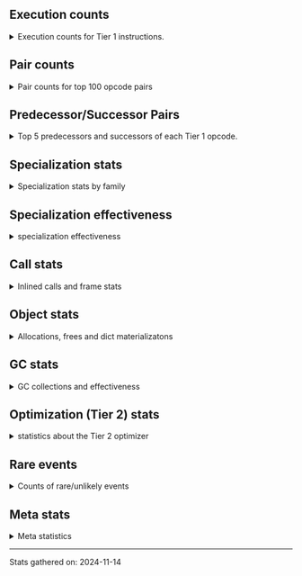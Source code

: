 ## Execution counts

<details>
<summary> Execution counts for Tier 1 instructions. </summary>


The "miss ratio" column shows the percentage of times the instruction
executed that it deoptimized. When this happens, the base unspecialized
instruction is not counted.

<table>
<thead>
<tr>
<th align="left">Name</th>
<th align="right">Base Count</th>
<th align="right">Head Count</th>
<th align="right">Change</th>
</tr>
</thead>
<tbody>
<tr>
<td align="left">BINARY_OP_SUBTRACT_INT</td>
<td align="right">220</td>
<td align="right">2,415,140</td>
<td align="right">1,097,690.9%</td>
</tr>
<tr>
<td align="left">COPY</td>
<td align="right">2,240</td>
<td align="right">13,434,760</td>
<td align="right">599,666.1%</td>
</tr>
<tr>
<td align="left">SWAP</td>
<td align="right">660</td>
<td align="right">3,614,700</td>
<td align="right">547,581.8%</td>
</tr>
<tr>
<td align="left">UNARY_NOT</td>
<td align="right">840</td>
<td align="right">3,349,840</td>
<td align="right">398,690.5%</td>
</tr>
<tr>
<td align="left">CALL_ISINSTANCE</td>
<td align="right">720</td>
<td align="right">2,420,300</td>
<td align="right">336,052.8%</td>
</tr>
<tr>
<td align="left">BINARY_OP</td>
<td align="right">2,520</td>
<td align="right">6,001,080</td>
<td align="right">238,038.1%</td>
</tr>
<tr>
<td align="left">LOAD_GLOBAL_BUILTIN</td>
<td align="right">1,020</td>
<td align="right">2,420,600</td>
<td align="right">237,213.7%</td>
</tr>
<tr>
<td align="left">POP_JUMP_IF_TRUE</td>
<td align="right">1,100</td>
<td align="right">2,420,540</td>
<td align="right">219,949.1%</td>
</tr>
<tr>
<td align="left">LOAD_CONST</td>
<td align="right">2,420</td>
<td align="right">1,200,360</td>
<td align="right">49,501.7%</td>
</tr>
<tr>
<td align="left">LOAD_FAST_LOAD_FAST</td>
<td align="right">124,780</td>
<td align="right">10,260,920</td>
<td align="right">8,123.2%</td>
</tr>
<tr>
<td align="left">GET_ITER</td>
<td align="right">320</td>
<td align="right">12,920</td>
<td align="right">3,937.5%</td>
</tr>
<tr>
<td align="left">FOR_ITER_RANGE</td>
<td align="right">760</td>
<td align="right">13,400</td>
<td align="right">1,663.2%</td>
</tr>
<tr>
<td align="left">STORE_SUBSCR_LIST_INT</td>
<td align="right">1,460</td>
<td align="right">16,580</td>
<td align="right">1,035.6%</td>
</tr>
<tr>
<td align="left">LOAD_SMALL_INT</td>
<td align="right">2,044,220</td>
<td align="right">14,098,920</td>
<td align="right">589.7%</td>
</tr>
<tr>
<td align="left">COMPARE_OP_INT</td>
<td align="right">2,246,860</td>
<td align="right">9,469,580</td>
<td align="right">321.5%</td>
</tr>
<tr>
<td align="left">LOAD_ATTR_METHOD_WITH_VALUES</td>
<td align="right">8,257,640</td>
<td align="right">30,870,660</td>
<td align="right">273.8%</td>
</tr>
<tr>
<td align="left">CALL_PY_EXACT_ARGS</td>
<td align="right">8,235,240</td>
<td align="right">30,714,320</td>
<td align="right">273.0%</td>
</tr>
<tr>
<td align="left">RESUME_CHECK</td>
<td align="right">8,243,140</td>
<td align="right">22,786,700</td>
<td align="right">176.4%</td>
</tr>
<tr>
<td align="left">BINARY_SUBSCR_LIST_INT</td>
<td align="right">2,037,140</td>
<td align="right">4,436,760</td>
<td align="right">117.8%</td>
</tr>
<tr>
<td align="left">NOP</td>
<td align="right">60</td>
<td align="right">120</td>
<td align="right">100.0%</td>
</tr>
<tr>
<td align="left">JUMP_FORWARD</td>
<td align="right">5,940,060</td>
<td align="right">375,860</td>
<td align="right">-93.7%</td>
</tr>
<tr>
<td align="left">LOAD_ATTR_INSTANCE_VALUE</td>
<td align="right">30,739,800</td>
<td align="right">58,209,120</td>
<td align="right">89.4%</td>
</tr>
<tr>
<td align="left">STORE_FAST</td>
<td align="right">28,460,480</td>
<td align="right">44,225,440</td>
<td align="right">55.4%</td>
</tr>
<tr>
<td align="left">POP_JUMP_IF_FALSE</td>
<td align="right">33,397,100</td>
<td align="right">49,673,220</td>
<td align="right">48.7%</td>
</tr>
<tr>
<td align="left">STORE_ATTR_INSTANCE_VALUE</td>
<td align="right">31,860,740</td>
<td align="right">16,596,340</td>
<td align="right">-47.9%</td>
</tr>
<tr>
<td align="left">TO_BOOL_BOOL</td>
<td align="right">31,152,120</td>
<td align="right">45,973,960</td>
<td align="right">47.6%</td>
</tr>
<tr>
<td align="left">POP_JUMP_IF_NONE</td>
<td align="right">580</td>
<td align="right">320</td>
<td align="right">-44.8%</td>
</tr>
<tr>
<td align="left">LOAD_GLOBAL_MODULE</td>
<td align="right">12,147,400</td>
<td align="right">16,008,200</td>
<td align="right">31.8%</td>
</tr>
<tr>
<td align="left">POP_JUMP_IF_NOT_NONE</td>
<td align="right">10,473,680</td>
<td align="right">7,266,660</td>
<td align="right">-30.6%</td>
</tr>
<tr>
<td align="left">LOAD_CONST_IMMORTAL</td>
<td align="right">17,371,320</td>
<td align="right">13,225,620</td>
<td align="right">-23.9%</td>
</tr>
<tr>
<td align="left">ENTER_EXECUTOR</td>
<td align="right">39,169,480</td>
<td align="right">32,883,300</td>
<td align="right">-16.0%</td>
</tr>
<tr>
<td align="left">POP_TOP</td>
<td align="right">8,177,400</td>
<td align="right">9,305,740</td>
<td align="right">13.8%</td>
</tr>
<tr>
<td align="left">LOAD_FAST</td>
<td align="right">107,334,640</td>
<td align="right">121,502,720</td>
<td align="right">13.2%</td>
</tr>
<tr>
<td align="left">JUMP_BACKWARD</td>
<td align="right">540</td>
<td align="right">580</td>
<td align="right">7.4%</td>
</tr>
<tr>
<td align="left">RETURN_VALUE</td>
<td align="right">68,849,860</td>
<td align="right">71,092,540</td>
<td align="right">3.3%</td>
</tr>
<tr>
<td align="left">EXTENDED_ARG</td>
<td align="right">700</td>
<td align="right">720</td>
<td align="right">2.9%</td>
</tr>
<tr>
<td align="left">BINARY_OP_ADD_INT</td>
<td align="right">2,037,300</td>
<td align="right">2,065,040</td>
<td align="right">1.4%</td>
</tr>
<tr>
<td align="left">EXIT_INIT_CHECK</td>
<td align="right">6,240</td>
<td align="right">6,240</td>
<td align="right">0.0%</td>
</tr>
<tr>
<td align="left">CALL_ALLOC_AND_ENTER_INIT</td>
<td align="right">6,240</td>
<td align="right">6,240</td>
<td align="right">0.0%</td>
</tr>
<tr>
<td align="left">BUILD_LIST</td>
<td align="right">1,920</td>
<td align="right">1,920</td>
<td align="right">0.0%</td>
</tr>
<tr>
<td align="left">LOAD_ATTR_CLASS</td>
<td align="right">1,440</td>
<td align="right">1,440</td>
<td align="right">0.0%</td>
</tr>
<tr>
<td align="left">PUSH_NULL</td>
<td align="right">600</td>
<td align="right">600</td>
<td align="right">0.0%</td>
</tr>
<tr>
<td align="left">CALL_NON_PY_GENERAL</td>
<td align="right">540</td>
<td align="right">540</td>
<td align="right">0.0%</td>
</tr>
<tr>
<td align="left">CALL_BUILTIN_CLASS</td>
<td align="right">300</td>
<td align="right">300</td>
<td align="right">0.0%</td>
</tr>
<tr>
<td align="left">LOAD_ATTR</td>
<td align="right">280</td>
<td align="right">280</td>
<td align="right">0.0%</td>
</tr>
<tr>
<td align="left">CALL</td>
<td align="right">260</td>
<td align="right">260</td>
<td align="right">0.0%</td>
</tr>
<tr>
<td align="left">INTERPRETER_EXIT</td>
<td align="right">240</td>
<td align="right">240</td>
<td align="right">0.0%</td>
</tr>
<tr>
<td align="left">LOAD_ATTR_MODULE</td>
<td align="right">180</td>
<td align="right">180</td>
<td align="right">0.0%</td>
</tr>
<tr>
<td align="left">BUILD_TUPLE</td>
<td align="right">120</td>
<td align="right">120</td>
<td align="right">0.0%</td>
</tr>
<tr>
<td align="left">LOAD_ATTR_METHOD_NO_DICT</td>
<td align="right">120</td>
<td align="right">120</td>
<td align="right">0.0%</td>
</tr>
<tr>
<td align="left">TO_BOOL</td>
<td align="right">100</td>
<td align="right">100</td>
<td align="right">0.0%</td>
</tr>
<tr>
<td align="left">LOAD_GLOBAL</td>
<td align="right">100</td>
<td align="right">100</td>
<td align="right">0.0%</td>
</tr>
<tr>
<td align="left">MAKE_FUNCTION</td>
<td align="right">60</td>
<td align="right">60</td>
<td align="right">0.0%</td>
</tr>
<tr>
<td align="left">CALL_FUNCTION_EX</td>
<td align="right">60</td>
<td align="right">60</td>
<td align="right">0.0%</td>
</tr>
<tr>
<td align="left">COPY_FREE_VARS</td>
<td align="right">60</td>
<td align="right">60</td>
<td align="right">0.0%</td>
</tr>
<tr>
<td align="left">FOR_ITER</td>
<td align="right">60</td>
<td align="right">60</td>
<td align="right">0.0%</td>
</tr>
<tr>
<td align="left">IS_OP</td>
<td align="right">60</td>
<td align="right">60</td>
<td align="right">0.0%</td>
</tr>
<tr>
<td align="left">LOAD_DEREF</td>
<td align="right">60</td>
<td align="right">60</td>
<td align="right">0.0%</td>
</tr>
<tr>
<td align="left">MAKE_CELL</td>
<td align="right">60</td>
<td align="right">60</td>
<td align="right">0.0%</td>
</tr>
<tr>
<td align="left">SET_FUNCTION_ATTRIBUTE</td>
<td align="right">60</td>
<td align="right">60</td>
<td align="right">0.0%</td>
</tr>
<tr>
<td align="left">STORE_DEREF</td>
<td align="right">60</td>
<td align="right">60</td>
<td align="right">0.0%</td>
</tr>
<tr>
<td align="left">STORE_FAST_STORE_FAST</td>
<td align="right">60</td>
<td align="right">60</td>
<td align="right">0.0%</td>
</tr>
<tr>
<td align="left">BINARY_OP_SUBTRACT_FLOAT</td>
<td align="right">60</td>
<td align="right">60</td>
<td align="right">0.0%</td>
</tr>
<tr>
<td align="left">BINARY_SUBSCR_TUPLE_INT</td>
<td align="right">60</td>
<td align="right">60</td>
<td align="right">0.0%</td>
</tr>
<tr>
<td align="left">CALL_METHOD_DESCRIPTOR_NOARGS</td>
<td align="right">60</td>
<td align="right">60</td>
<td align="right">0.0%</td>
</tr>
<tr>
<td align="left">CALL_METHOD_DESCRIPTOR_O</td>
<td align="right">60</td>
<td align="right">60</td>
<td align="right">0.0%</td>
</tr>
<tr>
<td align="left">CALL_PY_GENERAL</td>
<td align="right">60</td>
<td align="right">60</td>
<td align="right">0.0%</td>
</tr>
<tr>
<td align="left">UNPACK_SEQUENCE_TWO_TUPLE</td>
<td align="right">60</td>
<td align="right">60</td>
<td align="right">0.0%</td>
</tr>
<tr>
<td align="left">BINARY_SUBSCR</td>
<td align="right">20</td>
<td align="right">20</td>
<td align="right">0.0%</td>
</tr>
<tr>
<td align="left">COMPARE_OP</td>
<td align="right">20</td>
<td align="right">20</td>
<td align="right">0.0%</td>
</tr>
<tr>
<td align="left">UNPACK_SEQUENCE</td>
<td align="right">20</td>
<td align="right">20</td>
<td align="right">0.0%</td>
</tr>
</tbody>
</table>


</details>

## Pair counts

<details>
<summary> Pair counts for top 100 opcode pairs </summary>


Pairs of specialized operations that deoptimize and are then followed by
the corresponding unspecialized instruction are not counted as pairs.

Not included in comparative output.


</details>

## Predecessor/Successor Pairs

<details>
<summary> Top 5 predecessors and successors of each Tier 1 opcode. </summary>


This does not include the unspecialized instructions that occur after a
specialized instruction deoptimizes.

Not included in comparative output.


</details>

## Specialization stats

<details>
<summary> Specialization stats by family </summary>

### BINARY_OP

<details>
<summary> specialization stats for BINARY_OP family </summary>

<table>
<thead>
<tr>
<th align="left">Kind</th>
<th align="right">Base Count</th>
<th align="right">Base Ratio</th>
<th align="right">Head Count</th>
<th align="right">Head Ratio</th>
<th align="right">Change</th>
</tr>
</thead>
<tbody>
<tr>
<td align="left">
deferred
<details>
<summary>ⓘ</summary>

Lists the number of "deferred" (i.e. not specialized) instructions executed.
</details>
</td>
<td align="right">2,460</td>
<td align="right">0.0%</td>
<td align="right">5,999,520</td>
<td align="right">23.9%</td>
<td align="right">243,782.9%</td>
</tr>
<tr>
<td align="left">
hit
<details>
<summary>ⓘ</summary>

Specialized instructions that complete.
</details>
</td>
<td align="right">19,144,140</td>
<td align="right">100.0%</td>
<td align="right">19,144,140</td>
<td align="right">76.1%</td>
<td align="right">0.0%</td>
</tr>
</tbody>
</table>

<table>
<thead>
<tr>
<th align="left">Success</th>
<th align="right">Base Count</th>
<th align="right">Base Ratio</th>
<th align="right">Head Count</th>
<th align="right">Head Ratio</th>
<th align="right">Change</th>
</tr>
</thead>
<tbody>
<tr>
<td align="left">Failure</td>
<td align="right">40</td>
<td align="right">100.0%</td>
<td align="right">1,540</td>
<td align="right">100.0%</td>
<td align="right">3,750.0%</td>
</tr>
<tr>
<td align="left">Success</td>
<td align="right">0</td>
<td align="right">0.0%</td>
<td align="right">0</td>
<td align="right">0.0%</td>
<td align="right"></td>
</tr>
</tbody>
</table>

<table>
<thead>
<tr>
<th align="left">Failure kind</th>
<th align="right">Base Count</th>
<th align="right">Base Ratio</th>
<th align="right">Head Count</th>
<th align="right">Head Ratio</th>
<th align="right">Change</th>
</tr>
</thead>
<tbody>
<tr>
<td align="left">multiply different types</td>
<td align="right">40</td>
<td align="right">100.0%</td>
<td align="right">40</td>
<td align="right">2.6%</td>
<td align="right">0.0%</td>
</tr>
<tr>
<td align="left">and int</td>
<td align="right"></td>
<td align="right"></td>
<td align="right">600</td>
<td align="right">39.0%</td>
<td align="right"></td>
</tr>
<tr>
<td align="left">floor divide</td>
<td align="right"></td>
<td align="right"></td>
<td align="right">600</td>
<td align="right">39.0%</td>
<td align="right"></td>
</tr>
<tr>
<td align="left">xor</td>
<td align="right"></td>
<td align="right"></td>
<td align="right">300</td>
<td align="right">19.5%</td>
<td align="right"></td>
</tr>
</tbody>
</table>


</details>

### BINARY_SUBSCR

<details>
<summary> specialization stats for BINARY_SUBSCR family </summary>

<table>
<thead>
<tr>
<th align="left">Kind</th>
<th align="right">Base Count</th>
<th align="right">Base Ratio</th>
<th align="right">Head Count</th>
<th align="right">Head Ratio</th>
<th align="right">Change</th>
</tr>
</thead>
<tbody>
<tr>
<td align="left">
hit
<details>
<summary>ⓘ</summary>

Specialized instructions that complete.
</details>
</td>
<td align="right">10,210,860</td>
<td align="right">100.0%</td>
<td align="right">10,210,860</td>
<td align="right">100.0%</td>
<td align="right">0.0%</td>
</tr>
</tbody>
</table>

<table>
<thead>
<tr>
<th align="left">Success</th>
<th align="right">Base Count</th>
<th align="right">Base Ratio</th>
<th align="right">Head Count</th>
<th align="right">Head Ratio</th>
<th align="right">Change</th>
</tr>
</thead>
<tbody>
<tr>
<td align="left">Success</td>
<td align="right">20</td>
<td align="right">100.0%</td>
<td align="right">20</td>
<td align="right">100.0%</td>
<td align="right">0.0%</td>
</tr>
<tr>
<td align="left">Failure</td>
<td align="right">0</td>
<td align="right">0.0%</td>
<td align="right">0</td>
<td align="right">0.0%</td>
<td align="right"></td>
</tr>
</tbody>
</table>


</details>

### CALL

<details>
<summary> specialization stats for CALL family </summary>

<table>
<thead>
<tr>
<th align="left">Kind</th>
<th align="right">Base Count</th>
<th align="right">Base Ratio</th>
<th align="right">Head Count</th>
<th align="right">Head Ratio</th>
<th align="right">Change</th>
</tr>
</thead>
<tbody>
<tr>
<td align="left">
miss
<details>
<summary>ⓘ</summary>

Specialized instructions that deopt.
</details>
</td>
<td align="right">60</td>
<td align="right">0.0%</td>
<td align="right">7,178,120</td>
<td align="right">5.5%</td>
<td align="right">11,963,433.3%</td>
</tr>
<tr>
<td align="left">
hit
<details>
<summary>ⓘ</summary>

Specialized instructions that complete.
</details>
</td>
<td align="right">131,316,600</td>
<td align="right">100.0%</td>
<td align="right">124,273,960</td>
<td align="right">94.5%</td>
<td align="right">-5.4%</td>
</tr>
</tbody>
</table>

<table>
<thead>
<tr>
<th align="left">Success</th>
<th align="right">Base Count</th>
<th align="right">Base Ratio</th>
<th align="right">Head Count</th>
<th align="right">Head Ratio</th>
<th align="right">Change</th>
</tr>
</thead>
<tbody>
<tr>
<td align="left">Success</td>
<td align="right">260</td>
<td align="right">100.0%</td>
<td align="right">135,680</td>
<td align="right">100.0%</td>
<td align="right">52,084.6%</td>
</tr>
<tr>
<td align="left">Failure</td>
<td align="right">0</td>
<td align="right">0.0%</td>
<td align="right">0</td>
<td align="right">0.0%</td>
<td align="right"></td>
</tr>
</tbody>
</table>


</details>

### COMPARE_OP

<details>
<summary> specialization stats for COMPARE_OP family </summary>

<table>
<thead>
<tr>
<th align="left">Kind</th>
<th align="right">Base Count</th>
<th align="right">Base Ratio</th>
<th align="right">Head Count</th>
<th align="right">Head Ratio</th>
<th align="right">Change</th>
</tr>
</thead>
<tbody>
<tr>
<td align="left">
hit
<details>
<summary>ⓘ</summary>

Specialized instructions that complete.
</details>
</td>
<td align="right">21,199,500</td>
<td align="right">100.0%</td>
<td align="right">21,199,500</td>
<td align="right">100.0%</td>
<td align="right">0.0%</td>
</tr>
</tbody>
</table>

<table>
<thead>
<tr>
<th align="left">Success</th>
<th align="right">Base Count</th>
<th align="right">Base Ratio</th>
<th align="right">Head Count</th>
<th align="right">Head Ratio</th>
<th align="right">Change</th>
</tr>
</thead>
<tbody>
<tr>
<td align="left">Success</td>
<td align="right">20</td>
<td align="right">100.0%</td>
<td align="right">20</td>
<td align="right">100.0%</td>
<td align="right">0.0%</td>
</tr>
<tr>
<td align="left">Failure</td>
<td align="right">0</td>
<td align="right">0.0%</td>
<td align="right">0</td>
<td align="right">0.0%</td>
<td align="right"></td>
</tr>
</tbody>
</table>


</details>

### FOR_ITER

<details>
<summary> specialization stats for FOR_ITER family </summary>

<table>
<thead>
<tr>
<th align="left">Kind</th>
<th align="right">Base Count</th>
<th align="right">Base Ratio</th>
<th align="right">Head Count</th>
<th align="right">Head Ratio</th>
<th align="right">Change</th>
</tr>
</thead>
<tbody>
<tr>
<td align="left">
hit
<details>
<summary>ⓘ</summary>

Specialized instructions that complete.
</details>
</td>
<td align="right">760</td>
<td align="right">92.7%</td>
<td align="right">13,400</td>
<td align="right">99.6%</td>
<td align="right">1,663.2%</td>
</tr>
<tr>
<td align="left">
deferred
<details>
<summary>ⓘ</summary>

Lists the number of "deferred" (i.e. not specialized) instructions executed.
</details>
</td>
<td align="right">60</td>
<td align="right">7.3%</td>
<td align="right">60</td>
<td align="right">0.4%</td>
<td align="right">0.0%</td>
</tr>
</tbody>
</table>


</details>

### LOAD_ATTR

<details>
<summary> specialization stats for LOAD_ATTR family </summary>

<table>
<thead>
<tr>
<th align="left">Kind</th>
<th align="right">Base Count</th>
<th align="right">Base Ratio</th>
<th align="right">Head Count</th>
<th align="right">Head Ratio</th>
<th align="right">Change</th>
</tr>
</thead>
<tbody>
<tr>
<td align="left">
miss
<details>
<summary>ⓘ</summary>

Specialized instructions that deopt.
</details>
</td>
<td align="right">7,904,680</td>
<td align="right">2.5%</td>
<td align="right">30,649,940</td>
<td align="right">8.9%</td>
<td align="right">287.7%</td>
</tr>
<tr>
<td align="left">
hit
<details>
<summary>ⓘ</summary>

Specialized instructions that complete.
</details>
</td>
<td align="right">311,558,920</td>
<td align="right">97.5%</td>
<td align="right">314,396,580</td>
<td align="right">91.1%</td>
<td align="right">0.9%</td>
</tr>
<tr>
<td align="left">
deferred
<details>
<summary>ⓘ</summary>

Lists the number of "deferred" (i.e. not specialized) instructions executed.
</details>
</td>
<td align="right">60</td>
<td align="right">0.0%</td>
<td align="right">60</td>
<td align="right">0.0%</td>
<td align="right">0.0%</td>
</tr>
</tbody>
</table>

<table>
<thead>
<tr>
<th align="left">Success</th>
<th align="right">Base Count</th>
<th align="right">Base Ratio</th>
<th align="right">Head Count</th>
<th align="right">Head Ratio</th>
<th align="right">Change</th>
</tr>
</thead>
<tbody>
<tr>
<td align="left">Success</td>
<td align="right">149,320</td>
<td align="right">100.0%</td>
<td align="right">578,460</td>
<td align="right">100.0%</td>
<td align="right">287.4%</td>
</tr>
<tr>
<td align="left">Failure</td>
<td align="right">20</td>
<td align="right">0.0%</td>
<td align="right">20</td>
<td align="right">0.0%</td>
<td align="right">0.0%</td>
</tr>
</tbody>
</table>


</details>

### LOAD_GLOBAL

<details>
<summary> specialization stats for LOAD_GLOBAL family </summary>

<table>
<thead>
<tr>
<th align="left">Kind</th>
<th align="right">Base Count</th>
<th align="right">Base Ratio</th>
<th align="right">Head Count</th>
<th align="right">Head Ratio</th>
<th align="right">Change</th>
</tr>
</thead>
<tbody>
<tr>
<td align="left">
hit
<details>
<summary>ⓘ</summary>

Specialized instructions that complete.
</details>
</td>
<td align="right">12,148,420</td>
<td align="right">100.0%</td>
<td align="right">18,428,800</td>
<td align="right">100.0%</td>
<td align="right">51.7%</td>
</tr>
</tbody>
</table>

<table>
<thead>
<tr>
<th align="left">Success</th>
<th align="right">Base Count</th>
<th align="right">Base Ratio</th>
<th align="right">Head Count</th>
<th align="right">Head Ratio</th>
<th align="right">Change</th>
</tr>
</thead>
<tbody>
<tr>
<td align="left">Success</td>
<td align="right">100</td>
<td align="right">100.0%</td>
<td align="right">100</td>
<td align="right">100.0%</td>
<td align="right">0.0%</td>
</tr>
<tr>
<td align="left">Failure</td>
<td align="right">0</td>
<td align="right">0.0%</td>
<td align="right">0</td>
<td align="right">0.0%</td>
<td align="right"></td>
</tr>
</tbody>
</table>


</details>

### STORE_ATTR

<details>
<summary> specialization stats for STORE_ATTR family </summary>

<table>
<thead>
<tr>
<th align="left">Kind</th>
<th align="right">Base Count</th>
<th align="right">Base Ratio</th>
<th align="right">Head Count</th>
<th align="right">Head Ratio</th>
<th align="right">Change</th>
</tr>
</thead>
<tbody>
<tr>
<td align="left">
miss
<details>
<summary>ⓘ</summary>

Specialized instructions that deopt.
</details>
</td>
<td align="right">7,243,640</td>
<td align="right">8.1%</td>
<td align="right">22,580</td>
<td align="right">0.0%</td>
<td align="right">-99.7%</td>
</tr>
<tr>
<td align="left">
hit
<details>
<summary>ⓘ</summary>

Specialized instructions that complete.
</details>
</td>
<td align="right">82,069,120</td>
<td align="right">91.9%</td>
<td align="right">89,072,320</td>
<td align="right">100.0%</td>
<td align="right">8.5%</td>
</tr>
</tbody>
</table>

<table>
<thead>
<tr>
<th align="left">Success</th>
<th align="right">Base Count</th>
<th align="right">Base Ratio</th>
<th align="right">Head Count</th>
<th align="right">Head Ratio</th>
<th align="right">Change</th>
</tr>
</thead>
<tbody>
<tr>
<td align="left">Success</td>
<td align="right">136,680</td>
<td align="right">100.0%</td>
<td align="right">440</td>
<td align="right">100.0%</td>
<td align="right">-99.7%</td>
</tr>
<tr>
<td align="left">Failure</td>
<td align="right">0</td>
<td align="right">0.0%</td>
<td align="right">0</td>
<td align="right">0.0%</td>
<td align="right"></td>
</tr>
</tbody>
</table>


</details>

### STORE_SUBSCR

<details>
<summary> specialization stats for STORE_SUBSCR family </summary>

<table>
<thead>
<tr>
<th align="left">Kind</th>
<th align="right">Base Count</th>
<th align="right">Base Ratio</th>
<th align="right">Head Count</th>
<th align="right">Head Ratio</th>
<th align="right">Change</th>
</tr>
</thead>
<tbody>
<tr>
<td align="left">
hit
<details>
<summary>ⓘ</summary>

Specialized instructions that complete.
</details>
</td>
<td align="right">2,235,360</td>
<td align="right">100.0%</td>
<td align="right">2,235,360</td>
<td align="right">100.0%</td>
<td align="right">0.0%</td>
</tr>
</tbody>
</table>


</details>

### TO_BOOL

<details>
<summary> specialization stats for TO_BOOL family </summary>

<table>
<thead>
<tr>
<th align="left">Kind</th>
<th align="right">Base Count</th>
<th align="right">Base Ratio</th>
<th align="right">Head Count</th>
<th align="right">Head Ratio</th>
<th align="right">Change</th>
</tr>
</thead>
<tbody>
<tr>
<td align="left">
hit
<details>
<summary>ⓘ</summary>

Specialized instructions that complete.
</details>
</td>
<td align="right">166,677,520</td>
<td align="right">100.0%</td>
<td align="right">162,291,100</td>
<td align="right">100.0%</td>
<td align="right">-2.6%</td>
</tr>
<tr>
<td align="left">
deferred
<details>
<summary>ⓘ</summary>

Lists the number of "deferred" (i.e. not specialized) instructions executed.
</details>
</td>
<td align="right">60</td>
<td align="right">0.0%</td>
<td align="right">60</td>
<td align="right">0.0%</td>
<td align="right">0.0%</td>
</tr>
</tbody>
</table>

<table>
<thead>
<tr>
<th align="left">Success</th>
<th align="right">Base Count</th>
<th align="right">Base Ratio</th>
<th align="right">Head Count</th>
<th align="right">Head Ratio</th>
<th align="right">Change</th>
</tr>
</thead>
<tbody>
<tr>
<td align="left">Success</td>
<td align="right">20</td>
<td align="right">50.0%</td>
<td align="right">20</td>
<td align="right">50.0%</td>
<td align="right">0.0%</td>
</tr>
<tr>
<td align="left">Failure</td>
<td align="right">20</td>
<td align="right">50.0%</td>
<td align="right">20</td>
<td align="right">50.0%</td>
<td align="right">0.0%</td>
</tr>
</tbody>
</table>

<table>
<thead>
<tr>
<th align="left">Failure kind</th>
<th align="right">Base Count</th>
<th align="right">Base Ratio</th>
<th align="right">Head Count</th>
<th align="right">Head Ratio</th>
<th align="right">Change</th>
</tr>
</thead>
<tbody>
<tr>
<td align="left">sequence</td>
<td align="right">20</td>
<td align="right">100.0%</td>
<td align="right">20</td>
<td align="right">100.0%</td>
<td align="right">0.0%</td>
</tr>
</tbody>
</table>


</details>

### UNPACK_SEQUENCE

<details>
<summary> specialization stats for UNPACK_SEQUENCE family </summary>

<table>
<thead>
<tr>
<th align="left">Kind</th>
<th align="right">Base Count</th>
<th align="right">Base Ratio</th>
<th align="right">Head Count</th>
<th align="right">Head Ratio</th>
<th align="right">Change</th>
</tr>
</thead>
<tbody>
<tr>
<td align="left">
hit
<details>
<summary>ⓘ</summary>

Specialized instructions that complete.
</details>
</td>
<td align="right">60</td>
<td align="right">75.0%</td>
<td align="right">60</td>
<td align="right">75.0%</td>
<td align="right">0.0%</td>
</tr>
</tbody>
</table>

<table>
<thead>
<tr>
<th align="left">Success</th>
<th align="right">Base Count</th>
<th align="right">Base Ratio</th>
<th align="right">Head Count</th>
<th align="right">Head Ratio</th>
<th align="right">Change</th>
</tr>
</thead>
<tbody>
<tr>
<td align="left">Success</td>
<td align="right">20</td>
<td align="right">100.0%</td>
<td align="right">20</td>
<td align="right">100.0%</td>
<td align="right">0.0%</td>
</tr>
<tr>
<td align="left">Failure</td>
<td align="right">0</td>
<td align="right">0.0%</td>
<td align="right">0</td>
<td align="right">0.0%</td>
<td align="right"></td>
</tr>
</tbody>
</table>


</details>


</details>

## Specialization effectiveness

<details>
<summary> specialization effectiveness </summary>


All entries are execution counts. Should add up to the total number of
Tier 1 instructions executed.

<table>
<thead>
<tr>
<th align="left">Instructions</th>
<th align="right">Base Count</th>
<th align="right">Base Ratio</th>
<th align="right">Head Count</th>
<th align="right">Head Ratio</th>
<th align="right">Change</th>
</tr>
</thead>
<tbody>
<tr>
<td align="left">
Not specialized
<details>
<summary>ⓘ</summary>

Instructions that could be specialized but aren't, e.g. `LOAD_ATTR`, `BINARY_SLICE`.
</details>
</td>
<td align="right">3,380</td>
<td align="right">0.0%</td>
<td align="right">6,001,940</td>
<td align="right">0.9%</td>
<td align="right">177,472.2%</td>
</tr>
<tr>
<td align="left">
Specialized misses
<details>
<summary>ⓘ</summary>

Specialized instructions, e.g. `LOAD_ATTR_MODULE` that deopt.
</details>
</td>
<td align="right">15,149,840</td>
<td align="right">3.3%</td>
<td align="right">37,851,420</td>
<td align="right">5.8%</td>
<td align="right">149.8%</td>
</tr>
<tr>
<td align="left">
Specialized hits
<details>
<summary>ⓘ</summary>

Specialized instructions, e.g. `LOAD_ATTR_MODULE` that complete.
</details>
</td>
<td align="right">139,192,220</td>
<td align="right">30.4%</td>
<td align="right">219,800,080</td>
<td align="right">33.9%</td>
<td align="right">57.9%</td>
</tr>
<tr>
<td align="left">
Basic
<details>
<summary>ⓘ</summary>

Instructions that are not and cannot be specialized, e.g. `LOAD_FAST`.
</details>
</td>
<td align="right">303,990,820</td>
<td align="right">66.3%</td>
<td align="right">384,729,840</td>
<td align="right">59.3%</td>
<td align="right">26.6%</td>
</tr>
</tbody>
</table>

### Deferred by instruction

<details>
<summary> Breakdown of deferred (not specialized) instruction counts by family </summary>

<table>
<thead>
<tr>
<th align="left">Name</th>
<th align="right">Base Count</th>
<th align="right">Base Ratio</th>
<th align="right">Head Count</th>
<th align="right">Head Ratio</th>
<th align="right">Change</th>
</tr>
</thead>
<tbody>
<tr>
<td align="left">BINARY_OP</td>
<td align="right">2,460</td>
<td align="right">93.2%</td>
<td align="right">5,999,520</td>
<td align="right">100.0%</td>
<td align="right">243,782.9%</td>
</tr>
<tr>
<td align="left">TO_BOOL</td>
<td align="right">60</td>
<td align="right">2.3%</td>
<td align="right">60</td>
<td align="right">0.0%</td>
<td align="right">0.0%</td>
</tr>
<tr>
<td align="left">FOR_ITER</td>
<td align="right">60</td>
<td align="right">2.3%</td>
<td align="right">60</td>
<td align="right">0.0%</td>
<td align="right">0.0%</td>
</tr>
<tr>
<td align="left">LOAD_ATTR</td>
<td align="right">60</td>
<td align="right">2.3%</td>
<td align="right">60</td>
<td align="right">0.0%</td>
<td align="right">0.0%</td>
</tr>
<tr>
<td align="left">BINARY_SLICE</td>
<td align="right">0</td>
<td align="right">0.0%</td>
<td align="right">0</td>
<td align="right">0.0%</td>
<td align="right"></td>
</tr>
<tr>
<td align="left">STORE_SLICE</td>
<td align="right">0</td>
<td align="right">0.0%</td>
<td align="right">0</td>
<td align="right">0.0%</td>
<td align="right"></td>
</tr>
<tr>
<td align="left">CACHE</td>
<td align="right">0</td>
<td align="right">0.0%</td>
<td align="right">0</td>
<td align="right">0.0%</td>
<td align="right"></td>
</tr>
<tr>
<td align="left">BINARY_SUBSCR</td>
<td align="right">0</td>
<td align="right">0.0%</td>
<td align="right">0</td>
<td align="right">0.0%</td>
<td align="right"></td>
</tr>
<tr>
<td align="left">EXIT_INIT_CHECK</td>
<td align="right">0</td>
<td align="right">0.0%</td>
<td align="right">0</td>
<td align="right">0.0%</td>
<td align="right"></td>
</tr>
<tr>
<td align="left">GET_ITER</td>
<td align="right">0</td>
<td align="right">0.0%</td>
<td align="right">0</td>
<td align="right">0.0%</td>
<td align="right"></td>
</tr>
</tbody>
</table>


</details>

### Misses by instruction

<details>
<summary> Breakdown of misses (specialized deopts) instruction counts by family </summary>

<table>
<thead>
<tr>
<th align="left">Name</th>
<th align="right">Base Count</th>
<th align="right">Base Ratio</th>
<th align="right">Head Count</th>
<th align="right">Head Ratio</th>
<th align="right">Change</th>
</tr>
</thead>
<tbody>
<tr>
<td align="left">CALL_PY_EXACT_ARGS</td>
<td align="right">60</td>
<td align="right">0.0%</td>
<td align="right">7,178,120</td>
<td align="right">19.0%</td>
<td align="right">11,963,433.3%</td>
</tr>
<tr>
<td align="left">LOAD_ATTR_METHOD_WITH_VALUES</td>
<td align="right">1,282,440</td>
<td align="right">8.5%</td>
<td align="right">15,559,340</td>
<td align="right">41.1%</td>
<td align="right">1,113.3%</td>
</tr>
<tr>
<td align="left">LOAD_ATTR_INSTANCE_VALUE</td>
<td align="right">6,622,240</td>
<td align="right">43.7%</td>
<td align="right">15,090,600</td>
<td align="right">39.9%</td>
<td align="right">127.9%</td>
</tr>
<tr>
<td align="left">STORE_ATTR_INSTANCE_VALUE</td>
<td align="right">7,243,640</td>
<td align="right">47.8%</td>
<td align="right">22,580</td>
<td align="right">0.1%</td>
<td align="right">-99.7%</td>
</tr>
<tr>
<td align="left">RESUME</td>
<td align="right">1,460</td>
<td align="right">0.0%</td>
<td align="right">780</td>
<td align="right">0.0%</td>
<td align="right">-46.6%</td>
</tr>
<tr>
<td align="left">RESUME_CHECK</td>
<td align="right">1,460</td>
<td align="right">0.0%</td>
<td align="right">780</td>
<td align="right">0.0%</td>
<td align="right">-46.6%</td>
</tr>
<tr>
<td align="left">CACHE</td>
<td align="right">0</td>
<td align="right">0.0%</td>
<td align="right">0</td>
<td align="right">0.0%</td>
<td align="right"></td>
</tr>
<tr>
<td align="left">EXIT_INIT_CHECK</td>
<td align="right">0</td>
<td align="right">0.0%</td>
<td align="right">0</td>
<td align="right">0.0%</td>
<td align="right"></td>
</tr>
<tr>
<td align="left">GET_ITER</td>
<td align="right">0</td>
<td align="right">0.0%</td>
<td align="right">0</td>
<td align="right">0.0%</td>
<td align="right"></td>
</tr>
<tr>
<td align="left">INTERPRETER_EXIT</td>
<td align="right">0</td>
<td align="right">0.0%</td>
<td align="right">0</td>
<td align="right">0.0%</td>
<td align="right"></td>
</tr>
</tbody>
</table>


</details>


</details>

## Call stats

<details>
<summary> Inlined calls and frame stats </summary>


This shows what fraction of calls to Python functions are inlined (i.e.
not having a call at the C level) and for those that are not, where the
call comes from.  The various categories overlap.

Also includes the count of frame objects created.

<table>
<thead>
<tr>
<th align="left"></th>
<th align="right">Base Count</th>
<th align="right">Base Ratio</th>
<th align="right">Head Count</th>
<th align="right">Head Ratio</th>
<th align="right">Change</th>
</tr>
</thead>
<tbody>
<tr>
<td align="left">Calls to PyEval_EvalDefault</td>
<td align="right">300</td>
<td align="right">0.0%</td>
<td align="right">300</td>
<td align="right">0.0%</td>
<td align="right">0.0%</td>
</tr>
<tr>
<td align="left">Calls to Python functions inlined</td>
<td align="right">115,526,700</td>
<td align="right">100.0%</td>
<td align="right">115,526,700</td>
<td align="right">100.0%</td>
<td align="right">0.0%</td>
</tr>
<tr>
<td align="left">Calls via PyEval_EvalFrame (total)</td>
<td align="right">300</td>
<td align="right">0.0%</td>
<td align="right">300</td>
<td align="right">0.0%</td>
<td align="right">0.0%</td>
</tr>
<tr>
<td align="left">Calls via PyEval_EvalFrame (vector)</td>
<td align="right">300</td>
<td align="right">0.0%</td>
<td align="right">300</td>
<td align="right">0.0%</td>
<td align="right">0.0%</td>
</tr>
<tr>
<td align="left">Calls via PyEval_EvalFrame (generator)</td>
<td align="right">0</td>
<td align="right">0.0%</td>
<td align="right">0</td>
<td align="right">0.0%</td>
<td align="right"></td>
</tr>
<tr>
<td align="left">Calls via PyEval_EvalFrame (legacy)</td>
<td align="right">0</td>
<td align="right">0.0%</td>
<td align="right">0</td>
<td align="right">0.0%</td>
<td align="right"></td>
</tr>
<tr>
<td align="left">Calls via PyEval_EvalFrame (function vectorcall)</td>
<td align="right">300</td>
<td align="right">0.0%</td>
<td align="right">300</td>
<td align="right">0.0%</td>
<td align="right">0.0%</td>
</tr>
<tr>
<td align="left">Calls via PyEval_EvalFrame (build class)</td>
<td align="right">0</td>
<td align="right">0.0%</td>
<td align="right">0</td>
<td align="right">0.0%</td>
<td align="right"></td>
</tr>
<tr>
<td align="left">Calls via PyEval_EvalFrame (slot)</td>
<td align="right">0</td>
<td align="right">0.0%</td>
<td align="right">0</td>
<td align="right">0.0%</td>
<td align="right"></td>
</tr>
<tr>
<td align="left">Calls via PyEval_EvalFrame (function ex)</td>
<td align="right">0</td>
<td align="right">0.0%</td>
<td align="right">0</td>
<td align="right">0.0%</td>
<td align="right"></td>
</tr>
<tr>
<td align="left">Calls via PyEval_EvalFrame (api)</td>
<td align="right">0</td>
<td align="right">0.0%</td>
<td align="right">0</td>
<td align="right">0.0%</td>
<td align="right"></td>
</tr>
<tr>
<td align="left">Calls via PyEval_EvalFrame (method)</td>
<td align="right">0</td>
<td align="right">0.0%</td>
<td align="right">0</td>
<td align="right">0.0%</td>
<td align="right"></td>
</tr>
<tr>
<td align="left">Frame objects created</td>
<td align="right">0</td>
<td align="right">0.0%</td>
<td align="right">0</td>
<td align="right">0.0%</td>
<td align="right"></td>
</tr>
<tr>
<td align="left">Frames pushed</td>
<td align="right">115,533,240</td>
<td align="right">100.0%</td>
<td align="right">115,533,240</td>
<td align="right">100.0%</td>
<td align="right">0.0%</td>
</tr>
</tbody>
</table>


</details>

## Object stats

<details>
<summary> Allocations, frees and dict materializatons </summary>


Below, "allocations" means "allocations that are not from a freelist".
Total allocations = "Allocations from freelist" + "Allocations".

"Inline values" is the number of values arrays inlined into objects.

The cache hit/miss numbers are for the MRO cache, split into dunder and
other names.

<table>
<thead>
<tr>
<th align="left"></th>
<th align="right">Base Count</th>
<th align="right">Base Ratio</th>
<th align="right">Head Count</th>
<th align="right">Head Ratio</th>
<th align="right">Change</th>
</tr>
</thead>
<tbody>
<tr>
<td align="left">Method cache collisions</td>
<td align="right">90</td>
<td align="right"></td>
<td align="right">222</td>
<td align="right"></td>
<td align="right">146.7%</td>
</tr>
<tr>
<td align="left">Method cache misses</td>
<td align="right">94</td>
<td align="right"></td>
<td align="right">224</td>
<td align="right"></td>
<td align="right">138.3%</td>
</tr>
<tr>
<td align="left">Interpreter immortal increfs</td>
<td align="right">30,847,600</td>
<td align="right">2.0%</td>
<td align="right">59,523,800</td>
<td align="right">4.1%</td>
<td align="right">93.0%</td>
</tr>
<tr>
<td align="left">Interpreter mortal increfs</td>
<td align="right">169,451,840</td>
<td align="right">11.0%</td>
<td align="right">241,921,720</td>
<td align="right">16.8%</td>
<td align="right">42.8%</td>
</tr>
<tr>
<td align="left">Allocations to 4 kbytes</td>
<td align="right">100</td>
<td align="right">0.0%</td>
<td align="right">120</td>
<td align="right">0.0%</td>
<td align="right">20.0%</td>
</tr>
<tr>
<td align="left">Method cache hits</td>
<td align="right">52,093,506</td>
<td align="right"></td>
<td align="right">42,545,416</td>
<td align="right"></td>
<td align="right">-18.3%</td>
</tr>
<tr>
<td align="left">Mortal decrefs</td>
<td align="right">642,293,068</td>
<td align="right">42.0%</td>
<td align="right">529,669,179</td>
<td align="right">36.9%</td>
<td align="right">-17.5%</td>
</tr>
<tr>
<td align="left">Frees to freelist</td>
<td align="right">4,120</td>
<td align="right"></td>
<td align="right">3,440</td>
<td align="right"></td>
<td align="right">-16.5%</td>
</tr>
<tr>
<td align="left">Mortal increfs</td>
<td align="right">1,037,344,314</td>
<td align="right">67.6%</td>
<td align="right">881,934,924</td>
<td align="right">61.1%</td>
<td align="right">-15.0%</td>
</tr>
<tr>
<td align="left">Allocations from freelist</td>
<td align="right">5,120</td>
<td align="right">0.0%</td>
<td align="right">4,440</td>
<td align="right">0.0%</td>
<td align="right">-13.3%</td>
</tr>
<tr>
<td align="left">Interpreter immortal decrefs</td>
<td align="right">78,724,560</td>
<td align="right">5.1%</td>
<td align="right">88,633,100</td>
<td align="right">6.2%</td>
<td align="right">12.6%</td>
</tr>
<tr>
<td align="left">Immortal increfs</td>
<td align="right">296,413,314</td>
<td align="right">19.3%</td>
<td align="right">259,716,304</td>
<td align="right">18.0%</td>
<td align="right">-12.4%</td>
</tr>
<tr>
<td align="left">Immortal decrefs</td>
<td align="right">230,813,280</td>
<td align="right">15.1%</td>
<td align="right">209,441,449</td>
<td align="right">14.6%</td>
<td align="right">-9.3%</td>
</tr>
<tr>
<td align="left">Interpreter mortal decrefs</td>
<td align="right">578,659,000</td>
<td align="right">37.8%</td>
<td align="right">608,342,120</td>
<td align="right">42.4%</td>
<td align="right">5.1%</td>
</tr>
<tr>
<td align="left">Frees</td>
<td align="right">14,162,334</td>
<td align="right"></td>
<td align="right">14,161,735</td>
<td align="right"></td>
<td align="right">-0.0%</td>
</tr>
<tr>
<td align="left">Allocations to 512 bytes</td>
<td align="right">14,169,720</td>
<td align="right">100.0%</td>
<td align="right">14,169,700</td>
<td align="right">100.0%</td>
<td align="right">-0.0%</td>
</tr>
<tr>
<td align="left">Allocations</td>
<td align="right">14,169,820</td>
<td align="right">100.0%</td>
<td align="right">14,169,820</td>
<td align="right">100.0%</td>
<td align="right">0.0%</td>
</tr>
<tr>
<td align="left">Allocations over 4 kbytes</td>
<td align="right">0</td>
<td align="right">0.0%</td>
<td align="right">0</td>
<td align="right">0.0%</td>
<td align="right"></td>
</tr>
<tr>
<td align="left">Inline values</td>
<td align="right">6,240</td>
<td align="right"></td>
<td align="right">6,240</td>
<td align="right"></td>
<td align="right">0.0%</td>
</tr>
<tr>
<td align="left">Materialize dict (on request)</td>
<td align="right">0</td>
<td align="right">0.0%</td>
<td align="right">0</td>
<td align="right">0.0%</td>
<td align="right"></td>
</tr>
<tr>
<td align="left">Materialize dict (new key)</td>
<td align="right">0</td>
<td align="right">0.0%</td>
<td align="right">0</td>
<td align="right">0.0%</td>
<td align="right"></td>
</tr>
<tr>
<td align="left">Materialize dict (too big)</td>
<td align="right">0</td>
<td align="right">0.0%</td>
<td align="right">0</td>
<td align="right">0.0%</td>
<td align="right"></td>
</tr>
<tr>
<td align="left">Materialize dict (str subclass)</td>
<td align="right">0</td>
<td align="right">0.0%</td>
<td align="right">0</td>
<td align="right">0.0%</td>
<td align="right"></td>
</tr>
<tr>
<td align="left">Method cache dunder hits</td>
<td align="right">0</td>
<td align="right"></td>
<td align="right">0</td>
<td align="right"></td>
<td align="right"></td>
</tr>
<tr>
<td align="left">Method cache dunder misses</td>
<td align="right">0</td>
<td align="right"></td>
<td align="right">0</td>
<td align="right"></td>
<td align="right"></td>
</tr>
</tbody>
</table>


</details>

## GC stats

<details>
<summary> GC collections and effectiveness </summary>


Collected/visits gives some measure of efficiency.

<table>
<thead>
<tr>
<th align="right">Generation</th>
<th align="right">Base Collections</th>
<th align="right">Base Objects collected</th>
<th align="right">Base Object visits</th>
<th align="right">Head Collections</th>
<th align="right">Head Objects collected</th>
<th align="right">Head Object visits</th>
</tr>
</thead>
<tbody>
<tr>
<td align="right">0</td>
<td align="right">0</td>
<td align="right">0</td>
<td align="right">0</td>
<td align="right">0</td>
<td align="right">0</td>
<td align="right">0</td>
</tr>
<tr>
<td align="right">1</td>
<td align="right">0</td>
<td align="right">0</td>
<td align="right">0</td>
<td align="right">0</td>
<td align="right">0</td>
<td align="right">0</td>
</tr>
<tr>
<td align="right">2</td>
<td align="right">0</td>
<td align="right">0</td>
<td align="right">0</td>
<td align="right">0</td>
<td align="right">0</td>
<td align="right">0</td>
</tr>
</tbody>
</table>


</details>

## Optimization (Tier 2) stats

<details>
<summary> statistics about the Tier 2 optimizer </summary>

<table>
<thead>
<tr>
<th align="left"></th>
<th align="right">Base Count</th>
<th align="right">Base Ratio</th>
<th align="right">Head Count</th>
<th align="right">Head Ratio</th>
<th align="right">Change</th>
</tr>
</thead>
<tbody>
<tr>
<td align="left">
Traces executed
<details>
<summary>ⓘ</summary>

The number of traces that were executed
</details>
</td>
<td align="right">191,893,580</td>
<td align="right"></td>
<td align="right">123,083,880</td>
<td align="right"></td>
<td align="right">-35.9%</td>
</tr>
<tr>
<td align="left">
Traces created
<details>
<summary>ⓘ</summary>

The number of traces that were successfully created.
</details>
</td>
<td align="right">180</td>
<td align="right">1.8%</td>
<td align="right">120</td>
<td align="right">1.4%</td>
<td align="right">-33.3%</td>
</tr>
<tr>
<td align="left">
Uops executed
<details>
<summary>ⓘ</summary>

The total number of uops (micro-operations) that were executed
</details>
</td>
<td align="right">4,148,803,000</td>
<td align="right">2,162.0%</td>
<td align="right">3,449,339,040</td>
<td align="right">2,802.4%</td>
<td align="right">-16.9%</td>
</tr>
<tr>
<td align="left">
Optimization attempts
<details>
<summary>ⓘ</summary>

The number of times a potential trace is identified.  Specifically, this occurs in the JUMP BACKWARD instruction when the counter reaches a threshold.
</details>
</td>
<td align="right">10,020</td>
<td align="right"></td>
<td align="right">8,380</td>
<td align="right"></td>
<td align="right">-16.4%</td>
</tr>
<tr>
<td align="left">
Trace too short
<details>
<summary>ⓘ</summary>

A potential trace is abandoced because it it too short.
</details>
</td>
<td align="right">9,840</td>
<td align="right">98.2%</td>
<td align="right">8,260</td>
<td align="right">98.6%</td>
<td align="right">-16.1%</td>
</tr>
<tr>
<td align="left">
Trace stack underflow
<details>
<summary>ⓘ</summary>

A potential trace is abandoned because it pops more frames than it pushes.
</details>
</td>
<td align="right">9,840</td>
<td align="right">98.2%</td>
<td align="right">8,280</td>
<td align="right">98.8%</td>
<td align="right">-15.9%</td>
</tr>
<tr>
<td align="left">
Trace stack overflow
<details>
<summary>ⓘ</summary>

A trace is truncated because it would require more than 5 stack frames.
</details>
</td>
<td align="right">0</td>
<td align="right">0.0%</td>
<td align="right">0</td>
<td align="right">0.0%</td>
<td align="right"></td>
</tr>
<tr>
<td align="left">
Trace too long
<details>
<summary>ⓘ</summary>

A trace is truncated because it is longer than the instruction buffer.
</details>
</td>
<td align="right">0</td>
<td align="right">0.0%</td>
<td align="right">0</td>
<td align="right">0.0%</td>
<td align="right"></td>
</tr>
<tr>
<td align="left">
Inner loop found
<details>
<summary>ⓘ</summary>

A trace is truncated because it has an inner loop
</details>
</td>
<td align="right">0</td>
<td align="right">0.0%</td>
<td align="right">0</td>
<td align="right">0.0%</td>
<td align="right"></td>
</tr>
<tr>
<td align="left">
Recursive call
<details>
<summary>ⓘ</summary>

A trace is truncated because it has a recursive call.
</details>
</td>
<td align="right">0</td>
<td align="right">0.0%</td>
<td align="right">0</td>
<td align="right">0.0%</td>
<td align="right"></td>
</tr>
<tr>
<td align="left">
Low confidence
<details>
<summary>ⓘ</summary>

A trace is abandoned because the likelihood of the jump to top being taken is too low.
</details>
</td>
<td align="right">0</td>
<td align="right">0.0%</td>
<td align="right">0</td>
<td align="right">0.0%</td>
<td align="right"></td>
</tr>
<tr>
<td align="left">
Executors invalidated
<details>
<summary>ⓘ</summary>

The number of executors that were invalidated due to watched dictionary changes.
</details>
</td>
<td align="right">0</td>
<td align="right">0.0%</td>
<td align="right">0</td>
<td align="right">0.0%</td>
<td align="right"></td>
</tr>
</tbody>
</table>

<table>
<thead>
<tr>
<th align="left"></th>
<th align="right">Base Count</th>
<th align="right">Base Ratio</th>
<th align="right">Head Count</th>
<th align="right">Head Ratio</th>
<th align="right">Change</th>
</tr>
</thead>
<tbody>
<tr>
<td align="left">
Optimizer attempts
<details>
<summary>ⓘ</summary>

The number of times the trace optimizer (_Py_uop_analyze_and_optimize) was run.
</details>
</td>
<td align="right">180</td>
<td align="right"></td>
<td align="right">120</td>
<td align="right"></td>
<td align="right">-33.3%</td>
</tr>
<tr>
<td align="left">
Optimizer successes
<details>
<summary>ⓘ</summary>

The number of traces that were successfully optimized.
</details>
</td>
<td align="right">120</td>
<td align="right">66.7%</td>
<td align="right">120</td>
<td align="right">100.0%</td>
<td align="right">0.0%</td>
</tr>
<tr>
<td align="left">
Optimizer no memory
<details>
<summary>ⓘ</summary>

The number of optimizations that failed due to no memory.
</details>
</td>
<td align="right">0</td>
<td align="right">0.0%</td>
<td align="right">0</td>
<td align="right">0.0%</td>
<td align="right"></td>
</tr>
<tr>
<td align="left">
Remove globals builtins changed
<details>
<summary>ⓘ</summary>

The builtins changed during optimization
</details>
</td>
<td align="right">0</td>
<td align="right">0.0%</td>
<td align="right">0</td>
<td align="right">0.0%</td>
<td align="right"></td>
</tr>
<tr>
<td align="left">
Remove globals incorrect keys
<details>
<summary>ⓘ</summary>

The keys in the globals dictionary aren't what was expected
</details>
</td>
<td align="right">0</td>
<td align="right">0.0%</td>
<td align="right">0</td>
<td align="right">0.0%</td>
<td align="right"></td>
</tr>
</tbody>
</table>

### Trace length histogram

<details>
<summary> trace length histogram </summary>

<table>
<thead>
<tr>
<th align="left">Range</th>
<th align="right">Base Count</th>
<th align="right">Base Ratio</th>
<th align="right">Head Count</th>
<th align="right">Head Ratio</th>
<th align="right">Change</th>
</tr>
</thead>
<tbody>
<tr>
<td align="left"><= 1</td>
<td align="right">0</td>
<td align="right">0.0%</td>
<td align="right">0</td>
<td align="right">0.0%</td>
<td align="right"></td>
</tr>
<tr>
<td align="left"><= 2</td>
<td align="right">0</td>
<td align="right">0.0%</td>
<td align="right">0</td>
<td align="right">0.0%</td>
<td align="right"></td>
</tr>
<tr>
<td align="left"><= 4</td>
<td align="right">0</td>
<td align="right">0.0%</td>
<td align="right">0</td>
<td align="right">0.0%</td>
<td align="right"></td>
</tr>
<tr>
<td align="left"><= 8</td>
<td align="right">0</td>
<td align="right">0.0%</td>
<td align="right">0</td>
<td align="right">0.0%</td>
<td align="right"></td>
</tr>
<tr>
<td align="left"><= 16</td>
<td align="right">20</td>
<td align="right">11.1%</td>
<td align="right">0</td>
<td align="right">0.0%</td>
<td align="right">-100.0%</td>
</tr>
<tr>
<td align="left"><= 32</td>
<td align="right">40</td>
<td align="right">22.2%</td>
<td align="right">0</td>
<td align="right">0.0%</td>
<td align="right">-100.0%</td>
</tr>
<tr>
<td align="left"><= 64</td>
<td align="right">120</td>
<td align="right">66.7%</td>
<td align="right">60</td>
<td align="right">50.0%</td>
<td align="right">-50.0%</td>
</tr>
<tr>
<td align="left"><= 128</td>
<td align="right"></td>
<td align="right"></td>
<td align="right">60</td>
<td align="right">50.0%</td>
<td align="right"></td>
</tr>
</tbody>
</table>


</details>

### Optimized trace length histogram

<details>
<summary> optimized trace length histogram </summary>

<table>
<thead>
<tr>
<th align="left">Range</th>
<th align="right">Base Count</th>
<th align="right">Base Ratio</th>
<th align="right">Head Count</th>
<th align="right">Head Ratio</th>
<th align="right">Change</th>
</tr>
</thead>
<tbody>
<tr>
<td align="left"><= 1</td>
<td align="right">0</td>
<td align="right">0.0%</td>
<td align="right">0</td>
<td align="right">0.0%</td>
<td align="right"></td>
</tr>
<tr>
<td align="left"><= 2</td>
<td align="right">0</td>
<td align="right">0.0%</td>
<td align="right">0</td>
<td align="right">0.0%</td>
<td align="right"></td>
</tr>
<tr>
<td align="left"><= 4</td>
<td align="right">0</td>
<td align="right">0.0%</td>
<td align="right">0</td>
<td align="right">0.0%</td>
<td align="right"></td>
</tr>
<tr>
<td align="left"><= 8</td>
<td align="right">20</td>
<td align="right">11.1%</td>
<td align="right">0</td>
<td align="right">0.0%</td>
<td align="right">-100.0%</td>
</tr>
<tr>
<td align="left"><= 16</td>
<td align="right">0</td>
<td align="right">0.0%</td>
<td align="right">0</td>
<td align="right">0.0%</td>
<td align="right"></td>
</tr>
<tr>
<td align="left"><= 32</td>
<td align="right">60</td>
<td align="right">33.3%</td>
<td align="right">40</td>
<td align="right">33.3%</td>
<td align="right">-33.3%</td>
</tr>
<tr>
<td align="left"><= 64</td>
<td align="right">40</td>
<td align="right">22.2%</td>
<td align="right">60</td>
<td align="right">50.0%</td>
<td align="right">50.0%</td>
</tr>
<tr>
<td align="left"><= 128</td>
<td align="right"></td>
<td align="right"></td>
<td align="right">20</td>
<td align="right">16.7%</td>
<td align="right"></td>
</tr>
</tbody>
</table>


</details>

### Trace run length histogram

<details>
<summary> trace run length histogram </summary>

<table>
<thead>
<tr>
<th align="left">Range</th>
<th align="right">Base Count</th>
<th align="right">Base Ratio</th>
<th align="right">Head Count</th>
<th align="right">Head Ratio</th>
<th align="right">Change</th>
</tr>
</thead>
<tbody>
<tr>
<td align="left"><= 1</td>
<td align="right">0</td>
<td align="right">0.0%</td>
<td align="right">0</td>
<td align="right">0.0%</td>
<td align="right"></td>
</tr>
</tbody>
</table>


</details>

### Uop execution stats

<details>
<summary> uop execution stats </summary>

<table>
<thead>
<tr>
<th align="left">Name</th>
<th align="right">Base Count</th>
<th align="right">Head Count</th>
<th align="right">Change</th>
</tr>
</thead>
<tbody>
<tr>
<td align="left">_CHECK_VALIDITY_AND_SET_IP</td>
<td align="right">15,432,240</td>
<td align="right">189,400</td>
<td align="right">-98.8%</td>
</tr>
<tr>
<td align="left">_LOAD_SMALL_INT_0</td>
<td align="right">5,357,820</td>
<td align="right">545,860</td>
<td align="right">-89.8%</td>
</tr>
<tr>
<td align="left">_LOAD_ATTR</td>
<td align="right">36,945,060</td>
<td align="right">11,791,280</td>
<td align="right">-68.1%</td>
</tr>
<tr>
<td align="left">_CHECK_STACK_SPACE</td>
<td align="right">15,789,540</td>
<td align="right">5,569,880</td>
<td align="right">-64.7%</td>
</tr>
<tr>
<td align="left">_DYNAMIC_EXIT</td>
<td align="right">15,789,540</td>
<td align="right">5,569,880</td>
<td align="right">-64.7%</td>
</tr>
<tr>
<td align="left">_BINARY_OP_SUBTRACT_INT</td>
<td align="right">4,633,700</td>
<td align="right">2,218,780</td>
<td align="right">-52.1%</td>
</tr>
<tr>
<td align="left">_INIT_CALL_PY_EXACT_ARGS_2</td>
<td align="right">21,314,900</td>
<td align="right">11,148,920</td>
<td align="right">-47.7%</td>
</tr>
<tr>
<td align="left">_DEOPT</td>
<td align="right">1,300</td>
<td align="right">720</td>
<td align="right">-44.6%</td>
</tr>
<tr>
<td align="left">_GUARD_BOTH_INT</td>
<td align="right">5,941,700</td>
<td align="right">3,542,080</td>
<td align="right">-40.4%</td>
</tr>
<tr>
<td align="left">_STORE_FAST_0</td>
<td align="right">9,806,820</td>
<td align="right">5,923,640</td>
<td align="right">-39.6%</td>
</tr>
<tr>
<td align="left">_COMPARE_OP_INT</td>
<td align="right">18,952,640</td>
<td align="right">11,729,920</td>
<td align="right">-38.1%</td>
</tr>
<tr>
<td align="left">_START_EXECUTOR</td>
<td align="right">191,893,580</td>
<td align="right">123,083,880</td>
<td align="right">-35.9%</td>
</tr>
<tr>
<td align="left">_MAKE_WARM</td>
<td align="right">193,526,060</td>
<td align="right">124,716,360</td>
<td align="right">-35.6%</td>
</tr>
<tr>
<td align="left">_EXIT_TRACE</td>
<td align="right">176,102,740</td>
<td align="right">117,513,280</td>
<td align="right">-33.3%</td>
</tr>
<tr>
<td align="left">_STORE_FAST_1</td>
<td align="right">14,670,460</td>
<td align="right">10,032,220</td>
<td align="right">-31.6%</td>
</tr>
<tr>
<td align="left">_BINARY_SUBSCR_LIST_INT</td>
<td align="right">8,173,660</td>
<td align="right">5,774,040</td>
<td align="right">-29.4%</td>
</tr>
<tr>
<td align="left">_GUARD_NOS_INT</td>
<td align="right">25,649,700</td>
<td align="right">18,219,060</td>
<td align="right">-29.0%</td>
</tr>
<tr>
<td align="left">_LOAD_SMALL_INT_1</td>
<td align="right">17,357,900</td>
<td align="right">12,527,320</td>
<td align="right">-27.8%</td>
</tr>
<tr>
<td align="left">_SWAP</td>
<td align="right">13,645,260</td>
<td align="right">10,031,220</td>
<td align="right">-26.5%</td>
</tr>
<tr>
<td align="left">_GUARD_IS_TRUE_POP</td>
<td align="right">64,524,660</td>
<td align="right">47,563,040</td>
<td align="right">-26.3%</td>
</tr>
<tr>
<td align="left">_GUARD_DORV_NO_DICT</td>
<td align="right">57,452,020</td>
<td align="right">72,498,560</td>
<td align="right">26.2%</td>
</tr>
<tr>
<td align="left">_STORE_ATTR_INSTANCE_VALUE</td>
<td align="right">57,452,020</td>
<td align="right">72,498,560</td>
<td align="right">26.2%</td>
</tr>
<tr>
<td align="left">_STORE_FAST_2</td>
<td align="right">18,469,060</td>
<td align="right">13,669,900</td>
<td align="right">-26.0%</td>
</tr>
<tr>
<td align="left">_CHECK_VALIDITY</td>
<td align="right">71,771,420</td>
<td align="right">53,512,780</td>
<td align="right">-25.4%</td>
</tr>
<tr>
<td align="left">_LOAD_FAST_2</td>
<td align="right">57,778,400</td>
<td align="right">43,416,020</td>
<td align="right">-24.9%</td>
</tr>
<tr>
<td align="left">_LOAD_FAST_3</td>
<td align="right">54,608,480</td>
<td align="right">41,325,140</td>
<td align="right">-24.3%</td>
</tr>
<tr>
<td align="left">_SET_IP</td>
<td align="right">179,056,580</td>
<td align="right">138,454,280</td>
<td align="right">-22.7%</td>
</tr>
<tr>
<td align="left">_INIT_CALL_PY_EXACT_ARGS_1</td>
<td align="right">21,537,720</td>
<td align="right">16,738,920</td>
<td align="right">-22.3%</td>
</tr>
<tr>
<td align="left">_GUARD_TYPE_VERSION</td>
<td align="right">300,505,400</td>
<td align="right">236,289,660</td>
<td align="right">-21.4%</td>
</tr>
<tr>
<td align="left">_CHECK_STACK_SPACE_OPERAND</td>
<td align="right">72,725,720</td>
<td align="right">57,415,480</td>
<td align="right">-21.1%</td>
</tr>
<tr>
<td align="left">_CHECK_FUNCTION_EXACT_ARGS</td>
<td align="right">107,285,160</td>
<td align="right">84,941,500</td>
<td align="right">-20.8%</td>
</tr>
<tr>
<td align="left">_CHECK_FUNCTION_VERSION</td>
<td align="right">107,285,160</td>
<td align="right">84,941,500</td>
<td align="right">-20.8%</td>
</tr>
<tr>
<td align="left">_PUSH_FRAME</td>
<td align="right">107,285,160</td>
<td align="right">84,941,500</td>
<td align="right">-20.8%</td>
</tr>
<tr>
<td align="left">_SAVE_RETURN_OFFSET</td>
<td align="right">107,285,160</td>
<td align="right">84,941,500</td>
<td align="right">-20.8%</td>
</tr>
<tr>
<td align="left">_LOAD_CONST_INLINE</td>
<td align="right">36,124,120</td>
<td align="right">30,094,460</td>
<td align="right">-16.7%</td>
</tr>
<tr>
<td align="left">_TIER2_RESUME_CHECK</td>
<td align="right">15,789,540</td>
<td align="right">13,369,400</td>
<td align="right">-15.3%</td>
</tr>
<tr>
<td align="left">_CALL_ISINSTANCE</td>
<td align="right">15,788,880</td>
<td align="right">13,369,300</td>
<td align="right">-15.3%</td>
</tr>
<tr>
<td align="left">_LOAD_CONST_INLINE_WITH_NULL</td>
<td align="right">15,788,880</td>
<td align="right">13,369,300</td>
<td align="right">-15.3%</td>
</tr>
<tr>
<td align="left">_CHECK_MANAGED_OBJECT_HAS_VALUES</td>
<td align="right">208,812,600</td>
<td align="right">176,961,760</td>
<td align="right">-15.3%</td>
</tr>
<tr>
<td align="left">_LOAD_ATTR_INSTANCE_VALUE_0</td>
<td align="right">208,812,600</td>
<td align="right">176,961,760</td>
<td align="right">-15.3%</td>
</tr>
<tr>
<td align="left">_COPY</td>
<td align="right">89,168,200</td>
<td align="right">75,735,680</td>
<td align="right">-15.1%</td>
</tr>
<tr>
<td align="left">_TO_BOOL_BOOL</td>
<td align="right">135,525,400</td>
<td align="right">116,317,140</td>
<td align="right">-14.2%</td>
</tr>
<tr>
<td align="left">_RESUME_CHECK</td>
<td align="right">91,495,620</td>
<td align="right">79,371,620</td>
<td align="right">-13.3%</td>
</tr>
<tr>
<td align="left">_STORE_FAST_3</td>
<td align="right">18,300,860</td>
<td align="right">15,881,360</td>
<td align="right">-13.2%</td>
</tr>
<tr>
<td align="left">_INIT_CALL_PY_EXACT_ARGS_0</td>
<td align="right">64,432,540</td>
<td align="right">57,053,660</td>
<td align="right">-11.5%</td>
</tr>
<tr>
<td align="left">_UNARY_NOT</td>
<td align="right">29,836,320</td>
<td align="right">26,487,320</td>
<td align="right">-11.2%</td>
</tr>
<tr>
<td align="left">_GUARD_DORV_VALUES_INST_ATTR_FROM_DICT</td>
<td align="right">71,651,820</td>
<td align="right">79,003,240</td>
<td align="right">10.3%</td>
</tr>
<tr>
<td align="left">_GUARD_KEYS_VERSION</td>
<td align="right">71,651,820</td>
<td align="right">79,003,240</td>
<td align="right">10.3%</td>
</tr>
<tr>
<td align="left">_LOAD_ATTR_METHOD_WITH_VALUES</td>
<td align="right">71,651,820</td>
<td align="right">79,003,240</td>
<td align="right">10.3%</td>
</tr>
<tr>
<td align="left">_LOAD_FAST_1</td>
<td align="right">98,233,660</td>
<td align="right">88,835,280</td>
<td align="right">-9.6%</td>
</tr>
<tr>
<td align="left">_GUARD_IS_FALSE_POP</td>
<td align="right">65,858,580</td>
<td align="right">60,715,200</td>
<td align="right">-7.8%</td>
</tr>
<tr>
<td align="left">_CHECK_FUNCTION</td>
<td align="right">71,504,580</td>
<td align="right">66,475,460</td>
<td align="right">-7.0%</td>
</tr>
<tr>
<td align="left">_GUARD_IS_NONE_POP</td>
<td align="right">22,178,100</td>
<td align="right">23,681,080</td>
<td align="right">6.8%</td>
</tr>
<tr>
<td align="left">_RETURN_VALUE</td>
<td align="right">46,683,380</td>
<td align="right">44,440,700</td>
<td align="right">-4.8%</td>
</tr>
<tr>
<td align="left">_LOAD_CONST_INLINE_BORROW</td>
<td align="right">44,367,240</td>
<td align="right">46,074,420</td>
<td align="right">3.8%</td>
</tr>
<tr>
<td align="left">_GUARD_IS_NOT_NONE_POP</td>
<td align="right">47,171,460</td>
<td align="right">48,875,760</td>
<td align="right">3.6%</td>
</tr>
<tr>
<td align="left">_GET_ITER</td>
<td align="right">558,460</td>
<td align="right">545,860</td>
<td align="right">-2.3%</td>
</tr>
<tr>
<td align="left">_POP_TOP</td>
<td align="right">56,886,460</td>
<td align="right">55,758,080</td>
<td align="right">-2.0%</td>
</tr>
<tr>
<td align="left">_LOAD_FAST_0</td>
<td align="right">282,956,680</td>
<td align="right">285,600,320</td>
<td align="right">0.9%</td>
</tr>
<tr>
<td align="left">_STORE_SUBSCR_LIST_INT</td>
<td align="right">2,233,900</td>
<td align="right">2,218,780</td>
<td align="right">-0.7%</td>
</tr>
<tr>
<td align="left">_GUARD_TOS_INT</td>
<td align="right">2,233,900</td>
<td align="right">2,218,780</td>
<td align="right">-0.7%</td>
</tr>
<tr>
<td align="left">_ITER_NEXT_RANGE</td>
<td align="right">2,233,900</td>
<td align="right">2,221,300</td>
<td align="right">-0.6%</td>
</tr>
<tr>
<td align="left">_LOAD_SMALL_INT</td>
<td align="right">2,233,900</td>
<td align="right">2,221,300</td>
<td align="right">-0.6%</td>
</tr>
<tr>
<td align="left">_GUARD_NOT_EXHAUSTED_RANGE</td>
<td align="right">2,792,420</td>
<td align="right">2,779,780</td>
<td align="right">-0.5%</td>
</tr>
<tr>
<td align="left">_ITER_CHECK_RANGE</td>
<td align="right">2,792,420</td>
<td align="right">2,779,780</td>
<td align="right">-0.5%</td>
</tr>
<tr>
<td align="left">_STORE_FAST_4</td>
<td align="right">3,546,820</td>
<td align="right">3,534,340</td>
<td align="right">-0.4%</td>
</tr>
<tr>
<td align="left">_LOAD_FAST_4</td>
<td align="right">8,240,380</td>
<td align="right">8,215,400</td>
<td align="right">-0.3%</td>
</tr>
<tr>
<td align="left">_LOAD_FAST_5</td>
<td align="right">5,253,000</td>
<td align="right">5,237,980</td>
<td align="right">-0.3%</td>
</tr>
<tr>
<td align="left">_STORE_FAST_5</td>
<td align="right">4,862,760</td>
<td align="right">4,850,260</td>
<td align="right">-0.3%</td>
</tr>
<tr>
<td align="left">_BINARY_OP_ADD_INT</td>
<td align="right">12,472,860</td>
<td align="right">12,445,120</td>
<td align="right">-0.2%</td>
</tr>
<tr>
<td align="left">_STORE_FAST_6</td>
<td align="right">2,070,860</td>
<td align="right">2,070,960</td>
<td align="right">0.0%</td>
</tr>
<tr>
<td align="left">_LOAD_FAST_6</td>
<td align="right">2,656,220</td>
<td align="right">2,656,320</td>
<td align="right">0.0%</td>
</tr>
<tr>
<td align="left">_CHECK_PERIODIC</td>
<td align="right">27,914,200</td>
<td align="right">27,914,120</td>
<td align="right">-0.0%</td>
</tr>
<tr>
<td align="left">_BINARY_OP</td>
<td align="right">5,997,060</td>
<td align="right"></td>
<td align="right"></td>
</tr>
<tr>
<td align="left">_LOAD_SMALL_INT_2</td>
<td align="right">2,399,560</td>
<td align="right"></td>
<td align="right"></td>
</tr>
<tr>
<td align="left">_JUMP_TO_TOP</td>
<td align="right">1,632,480</td>
<td align="right">1,632,480</td>
<td align="right">0.0%</td>
</tr>
<tr>
<td align="left">_STORE_ATTR</td>
<td align="right"></td>
<td align="right">81,620</td>
<td align="right"></td>
</tr>
</tbody>
</table>


</details>

### Pair counts

<details>
<summary> Pair counts for top 100 Non-JIT uop pairs </summary>


Pairs of specialized operations that deoptimize and are then followed by
the corresponding unspecialized instruction are not counted as pairs.

Not included in comparative output.


</details>

### Unsupported opcodes

<details>
<summary> unsupported opcodes </summary>


</details>

### Optimizer errored out with opcode

<details>
<summary> Optimization stopped after encountering this opcode </summary>


</details>


</details>

## Rare events

<details>
<summary> Counts of rare/unlikely events </summary>

<table>
<thead>
<tr>
<th align="left">Event</th>
<th align="right">Base Count</th>
<th align="right">Head Count</th>
<th align="right">Change</th>
</tr>
</thead>
<tbody>
<tr>
<td align="left">
set class
<details>
<summary>ⓘ</summary>

Setting an object's class, `obj.__class__ = ...`
</details>
</td>
<td align="right">0</td>
<td align="right">0</td>
<td align="right"></td>
</tr>
<tr>
<td align="left">
set bases
<details>
<summary>ⓘ</summary>

Setting the bases of a class, `cls.__bases__ = ...`
</details>
</td>
<td align="right">0</td>
<td align="right">0</td>
<td align="right"></td>
</tr>
<tr>
<td align="left">
set eval frame func
<details>
<summary>ⓘ</summary>

Setting the PEP 523 frame eval function `_PyInterpreterState_SetFrameEvalFunc()`
</details>
</td>
<td align="right">0</td>
<td align="right">0</td>
<td align="right"></td>
</tr>
<tr>
<td align="left">
builtin dict
<details>
<summary>ⓘ</summary>

Modifying the builtins, `__builtins__.__dict__[var] = ...`
</details>
</td>
<td align="right">0</td>
<td align="right">0</td>
<td align="right"></td>
</tr>
<tr>
<td align="left">
func modification
<details>
<summary>ⓘ</summary>

Modifying a function, e.g. `func.__defaults__ = ...`, etc.
</details>
</td>
<td align="right">0</td>
<td align="right">0</td>
<td align="right"></td>
</tr>
<tr>
<td align="left">
watched dict modification
<details>
<summary>ⓘ</summary>

A watched dict has been modified
</details>
</td>
<td align="right">0</td>
<td align="right">0</td>
<td align="right"></td>
</tr>
<tr>
<td align="left">
watched globals modification
<details>
<summary>ⓘ</summary>

A watched `globals()` dict has been modified
</details>
</td>
<td align="right">0</td>
<td align="right">0</td>
<td align="right"></td>
</tr>
</tbody>
</table>


</details>

## Meta stats

<details>
<summary> Meta statistics </summary>

<table>
<thead>
<tr>
<th align="left"></th>
<th align="right">Base Count</th>
<th align="right">Head Count</th>
<th align="right">Change</th>
</tr>
</thead>
<tbody>
<tr>
<td align="left">Number of data files</td>
<td align="right">20</td>
<td align="right">20</td>
<td align="right">0.0%</td>
</tr>
</tbody>
</table>


</details>

---
Stats gathered on: 2024-11-14

